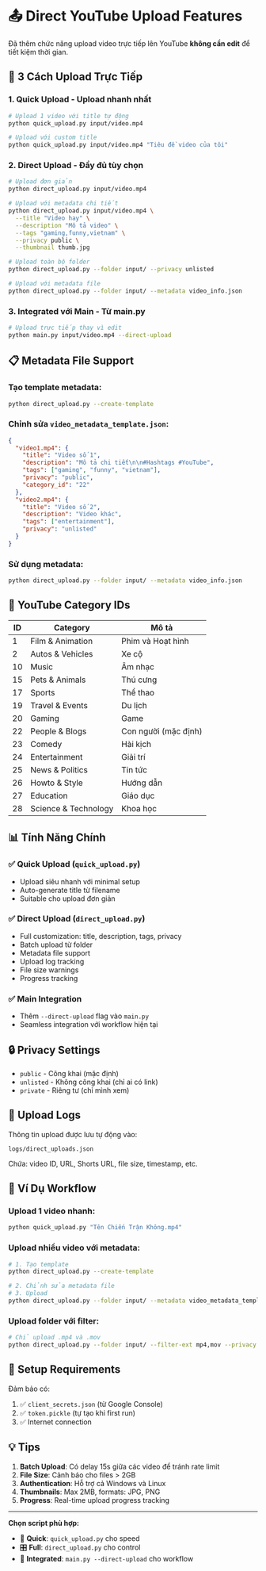 # 📤 Direct YouTube Upload Features

Đã thêm chức năng upload video trực tiếp lên YouTube **không cần edit** để tiết kiệm thời gian.

## 🚀 3 Cách Upload Trực Tiếp

### 1. **Quick Upload** - Upload nhanh nhất
```bash
# Upload 1 video với title tự động
python quick_upload.py input/video.mp4

# Upload với custom title
python quick_upload.py input/video.mp4 "Tiêu đề video của tôi"
```

### 2. **Direct Upload** - Đầy đủ tùy chọn
```bash
# Upload đơn giản
python direct_upload.py input/video.mp4

# Upload với metadata chi tiết
python direct_upload.py input/video.mp4 \
  --title "Video hay" \
  --description "Mô tả video" \
  --tags "gaming,funny,vietnam" \
  --privacy public \
  --thumbnail thumb.jpg

# Upload toàn bộ folder
python direct_upload.py --folder input/ --privacy unlisted

# Upload với metadata file
python direct_upload.py --folder input/ --metadata video_info.json
```

### 3. **Integrated với Main** - Từ main.py
```bash
# Upload trực tiếp thay vì edit
python main.py input/video.mp4 --direct-upload
```

## 📋 Metadata File Support

### Tạo template metadata:
```bash
python direct_upload.py --create-template
```

### Chỉnh sửa `video_metadata_template.json`:
```json
{
  "video1.mp4": {
    "title": "Video số 1",
    "description": "Mô tả chi tiết\n\n#Hashtags #YouTube",
    "tags": ["gaming", "funny", "vietnam"],
    "privacy": "public",
    "category_id": "22"
  },
  "video2.mp4": {
    "title": "Video số 2",
    "description": "Video khác",
    "tags": ["entertainment"],
    "privacy": "unlisted"
  }
}
```

### Sử dụng metadata:
```bash
python direct_upload.py --folder input/ --metadata video_info.json
```

## 🎯 YouTube Category IDs

| ID | Category | Mô tả |
|----|----------|-------|
| 1  | Film & Animation | Phim và Hoạt hình |
| 2  | Autos & Vehicles | Xe cộ |
| 10 | Music | Âm nhạc |
| 15 | Pets & Animals | Thú cưng |
| 17 | Sports | Thể thao |
| 19 | Travel & Events | Du lịch |
| 20 | Gaming | Game |
| 22 | People & Blogs | Con người (mặc định) |
| 23 | Comedy | Hài kịch |
| 24 | Entertainment | Giải trí |
| 25 | News & Politics | Tin tức |
| 26 | Howto & Style | Hướng dẫn |
| 27 | Education | Giáo dục |
| 28 | Science & Technology | Khoa học |

## 📊 Tính Năng Chính

### ✅ Quick Upload (`quick_upload.py`)
- Upload siêu nhanh với minimal setup
- Auto-generate title từ filename
- Suitable cho upload đơn giản

### ✅ Direct Upload (`direct_upload.py`)
- Full customization: title, description, tags, privacy
- Batch upload từ folder
- Metadata file support
- Upload log tracking
- File size warnings
- Progress tracking

### ✅ Main Integration
- Thêm `--direct-upload` flag vào `main.py`
- Seamless integration với workflow hiện tại

## 🔒 Privacy Settings
- `public` - Công khai (mặc định)
- `unlisted` - Không công khai (chỉ ai có link)
- `private` - Riêng tư (chỉ mình xem)

## 📝 Upload Logs
Thông tin upload được lưu tự động vào:
```
logs/direct_uploads.json
```

Chứa: video ID, URL, Shorts URL, file size, timestamp, etc.

## 🎯 Ví Dụ Workflow

### Upload 1 video nhanh:
```bash
python quick_upload.py "Tên Chiến Trận Không.mp4"
```

### Upload nhiều video với metadata:
```bash
# 1. Tạo template
python direct_upload.py --create-template

# 2. Chỉnh sửa metadata file
# 3. Upload
python direct_upload.py --folder input/ --metadata video_metadata_template.json
```

### Upload folder với filter:
```bash
# Chỉ upload .mp4 và .mov
python direct_upload.py --folder input/ --filter-ext mp4,mov --privacy unlisted
```

## 🔧 Setup Requirements

Đảm bảo có:
1. ✅ `client_secrets.json` (từ Google Console)
2. ✅ `token.pickle` (tự tạo khi first run)
3. ✅ Internet connection

## 💡 Tips

1. **Batch Upload**: Có delay 15s giữa các video để tránh rate limit
2. **File Size**: Cảnh báo cho files > 2GB
3. **Authentication**: Hỗ trợ cả Windows và Linux
4. **Thumbnails**: Max 2MB, formats: JPG, PNG
5. **Progress**: Real-time upload progress tracking

---

**Chọn script phù hợp:**
- 🚀 **Quick**: `quick_upload.py` cho speed
- 🎛️ **Full**: `direct_upload.py` cho control
- 🔗 **Integrated**: `main.py --direct-upload` cho workflow